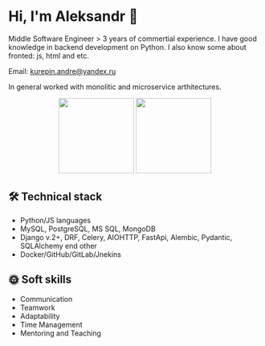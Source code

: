 # Hi, I'm Aleksandr 👋
Middle Software Engineer > 3 years of commertial experience. I have good knowledge in backend development on Python.
I also know some about fronted: js, html and etc.

Email:  kurepin.andre@yandex.ru

In general worked with monolitic and microservice arthitectures.
<p align = 'center'>
 <a href="https://github-readme-stats.vercel.app/api?username=andrekur&show_icons=true&count_private=true"><img height=150 src="https://github-readme-stats.vercel.app/api?username=andrekur&show_icons=true&count_private=true" /></a>
<a href="https://github.com/andrekur/github-readme-stats"><img height=150 src="https://github-readme-stats.vercel.app/api/top-langs/?username=andrekur&layout=compact" /></a>
 </p>

## 🛠 Technical stack
*   Python/JS languages
*   MySQL, PostgreSQL, MS SQL, MongoDB
*   Django v.2+, DRF, Celery, AIOHTTP, FastApi, Alembic, Pydantic, SQLAlchemy end other
*   Docker/GitHub/GitLab/Jnekins

## :sun_with_face: Soft skills
*   Communication
*   Teamwork
*   Adaptability
*   Time Management
*   Mentoring and Teaching
